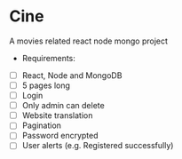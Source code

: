 # Cine
A movies related react node mongo project 

* Requirements:
- [ ] React, Node and MongoDB
- [ ] 5 pages long
- [ ] Login
- [ ] Only admin can delete
- [ ] Website translation
- [ ] Pagination
- [ ] Password encrypted
- [ ] User alerts (e.g. Registered successfully)